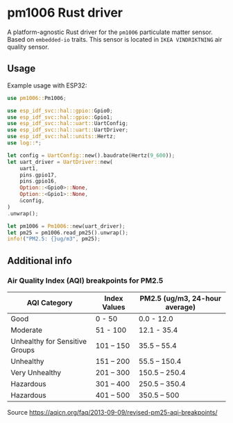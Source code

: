 # pm1006 Rust driver

A platform-agnostic Rust driver for the `pm1006` particulate matter sensor. Based on `embedded-io` traits.
This sensor is located in `IKEA VINDRIKTNING` air quality sensor.

## Usage

Example usage with ESP32:

```rust
use pm1006::Pm1006;

use esp_idf_svc::hal::gpio::Gpio0;
use esp_idf_svc::hal::gpio::Gpio1;
use esp_idf_svc::hal::uart::UartConfig;
use esp_idf_svc::hal::uart::UartDriver;
use esp_idf_svc::hal::units::Hertz;
use log::*;

let config = UartConfig::new().baudrate(Hertz(9_600));
let uart_driver = UartDriver::new(
    uart1,
    pins.gpio17,
    pins.gpio16,
    Option::<Gpio0>::None,
    Option::<Gpio1>::None,
    &config,
)
.unwrap();

let pm1006 = Pm1006::new(uart_driver);
let pm25 = pm1006.read_pm25().unwrap();
info!("PM2.5: {}ug/m3", pm25);

```

## Additional info

### Air Quality Index (AQI) breakpoints for PM2.5

| AQI Category                   | Index Values | PM2.5 (ug/m3, 24-hour average) |
| ------------------------------ | ------------ | ------------------------------ |
| Good                           | 0 - 50       | 0.0 - 12.0                     |
| Moderate                       | 51 - 100     | 12.1 - 35.4                    |
| Unhealthy for Sensitive Groups | 101 – 150    | 35.5 – 55.4                    |
| Unhealthy                      | 151 – 200    | 55.5 – 150.4                   |
| Very Unhealthy                 | 201 – 300    | 150.5 – 250.4                  |
| Hazardous                      | 301 – 400    | 250.5 – 350.4                  |
| Hazardous                      | 401 – 500    | 350.5 – 500                    |

Source https://aqicn.org/faq/2013-09-09/revised-pm25-aqi-breakpoints/

